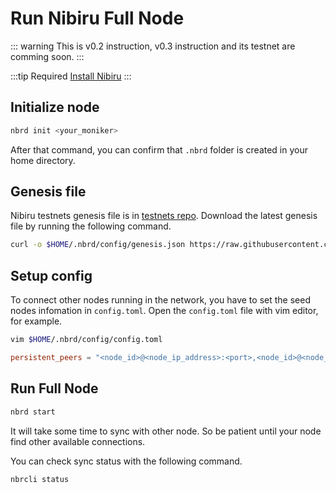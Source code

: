 # Run Nibiru Full Node

::: warning
This is v0.2 instruction, v0.3 instruction and its testnet are comming soon.
:::

:::tip Required
[Install Nibiru](/install/install.md)
:::

## Initialize node

```sh
nbrd init <your_moniker>
```

After that command, you can confirm that `.nbrd` folder is created in your home directory.

## Genesis file
Nibiru testnets genesis file is in [testnets repo](https://github.com/cosmos-gaminghub/testnets).
Download the latest genesis file by running the following command.
```sh
curl -o $HOME/.nbrd/config/genesis.json https://raw.githubusercontent.com/cosmos-gaminghub/testnets/master/latest/genesis.json
```


## Setup config
To connect other nodes running in the network, you have to set the seed nodes infomation in `config.toml`.
Open the `config.toml` file with vim editor, for example.

```sh
vim $HOME/.nbrd/config/config.toml
```

```config.toml
persistent_peers = "<node_id>@<node_ip_address>:<port>,<node_id>@<node_ip_address>:<port>"
```

## Run Full Node
```sh
nbrd start
```

It will take some time to sync with other node.
So be patient until your node find other available connections.


You can check sync status with the following command.

```sh
nbrcli status
```
